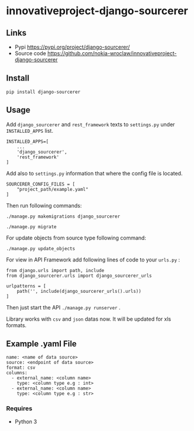 # innovativeproject-django-sourcerer

## Links

 - Pypi https://pypi.org/project/django-sourcerer/
 - Source code https://github.com/nokia-wroclaw/innovativeproject-django-sourcerer

## Install
```pip install django-sourcerer```

## Usage
Add `django_sourcerer` and `rest_framework` texts to `settings.py` under `INSTALLED_APPS` list.
```
INSTALLED_APPS=[
    ... 
    'django_sourcerer',
    'rest_framework'
]
```
Add also to `settings.py` information that where the config file is located.
```
SOURCERER_CONFIG_FILES = [
    "project_path/example.yaml"
]
```
Then run following commands:
```
./manage.py makemigrations django_sourcerer
```
```
./manage.py migrate
```
For update objects from source type following command:
```
./manage.py update_objects
```
For view in API Framework add following lines of code to your `urls.py` :
```
from django.urls import path, include
from django_sourcerer.urls import django_sourcerer_urls

urlpatterns = [
    path('', include(django_sourcerer_urls().urls))
]
```
Then just start the API `./manage.py runserver` .

Library works with `csv` and `json` datas now. It will be updated for xls formats.

## Example .yaml File
```
name: <name of data source>
source: <endpoint of data source>
format: csv
columns:
  - external_name: <column name>
    type: <column type e.g : int>
  - external_name: <column name>
    type: <column type e.g : str>
```

### Requires

- Python 3
